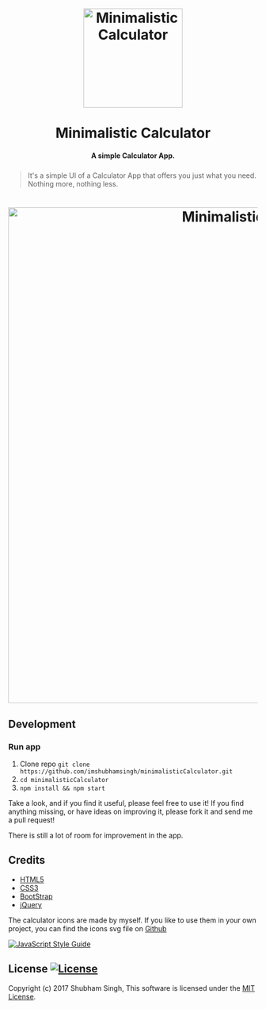 <h1 align="center">
<a href="https://github.com/jackd248/temps">
<img src="https://github.com/imshubhamsingh/minimalisticCalculator/raw/master/img/logo.png" alt="Minimalistic Calculator" width="200"/></a><br/><br/>
Minimalistic Calculator
<br/>

</h1>
<h4 align="center">A simple Calculator App.</h4>
<h5 align="center"></h5>

> It's a simple UI of a Calculator App that offers you just what you need. Nothing more, nothing less.

<h1 align="center">
<img src="https://github.com/imshubhamsingh/minimalisticCalculator/raw/master/img/screenshot.png" alt="Minimalistic Calculator" width="999px"/>
</h1>

## Development

### Run app

1. Clone repo ```git clone https://github.com/imshubhamsingh/minimalisticCalculator.git```
2. ```cd minimalisticCalculator```
3. ```npm install && npm start  ```

Take a look, and if you find it useful, please feel free to use it! If you find anything missing, or have ideas on improving it, please fork it and send me a pull request!

There is still a lot of room for improvement in the app.

## Credits

* [HTML5]()
* [CSS3]()
* [BootStrap](http://getbootstrap.com/)
* [jQuery](https://jquery.com/)


The calculator icons are made by myself. If you like to use them in your own project, you can find the icons svg file  on [Github](https://github.com/imshubhamsingh/minimalisticCalculator/blob/master/svg/minimalFavicon.svg)

[![JavaScript Style Guide](https://cdn.rawgit.com/feross/standard/master/badge.svg)](https://github.com/feross/standard)

## License [![License](https://img.shields.io/github/license/hyperium/hyper.svg)](https://github.com/imshubhamsingh/PhoneBook/blob/master/LICENSE.txt)

Copyright (c) 2017 Shubham Singh, This software is licensed under the [MIT License](https://github.com/imshubhamsingh/PhoneBook/blob/master/LICENSE.txt).

